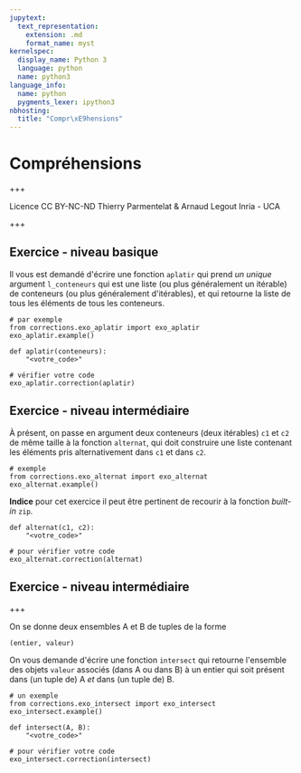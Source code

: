 ```yaml
---
jupytext:
  text_representation:
    extension: .md
    format_name: myst
kernelspec:
  display_name: Python 3
  language: python
  name: python3
language_info:
  name: python
  pygments_lexer: ipython3
nbhosting:
  title: "Compr\xE9hensions"
---
```


# Compréhensions

+++

<div class="licence">
<span>Licence CC BY-NC-ND</span>
<span>Thierry Parmentelat &amp; Arnaud Legout</span>
<span>Inria - UCA</span>
</div>

+++

## Exercice - niveau basique

Il vous est demandé d'écrire une fonction `aplatir` qui prend *un unique* argument `l_conteneurs` qui est une liste (ou plus généralement un itérable) de conteneurs (ou plus généralement d'itérables), et qui retourne la liste de tous les éléments de tous les conteneurs.

```{code-cell} ipython3
# par exemple
from corrections.exo_aplatir import exo_aplatir
exo_aplatir.example()
```

```{code-cell} ipython3
def aplatir(conteneurs):
    "<votre_code>"
```

```{code-cell} ipython3
# vérifier votre code
exo_aplatir.correction(aplatir)
```

## Exercice - niveau intermédiaire

À présent, on passe en argument deux conteneurs (deux itérables) `c1` et `c2` de même taille à la fonction `alternat`, qui doit construire une liste contenant les éléments pris alternativement dans `c1` et dans `c2`.

```{code-cell} ipython3
# exemple
from corrections.exo_alternat import exo_alternat
exo_alternat.example()
```

**Indice** pour cet exercice il peut être pertinent de recourir à la fonction *built-in* `zip`.

```{code-cell} ipython3
def alternat(c1, c2):
    "<votre_code>"
```

```{code-cell} ipython3
# pour vérifier votre code
exo_alternat.correction(alternat)
```

## Exercice - niveau intermédiaire

+++

On se donne deux ensembles A et B de tuples de la forme

```python
(entier, valeur)
```

On vous demande d'écrire une fonction `intersect` qui retourne l'ensemble des objets `valeur` associés (dans A ou dans B) à un entier qui soit présent dans (un tuple de) A *et* dans (un tuple de) B.

```{code-cell} ipython3
# un exemple
from corrections.exo_intersect import exo_intersect
exo_intersect.example()
```

```{code-cell} ipython3
def intersect(A, B):
    "<votre_code>"
```

```{code-cell} ipython3
# pour vérifier votre code
exo_intersect.correction(intersect)
```
